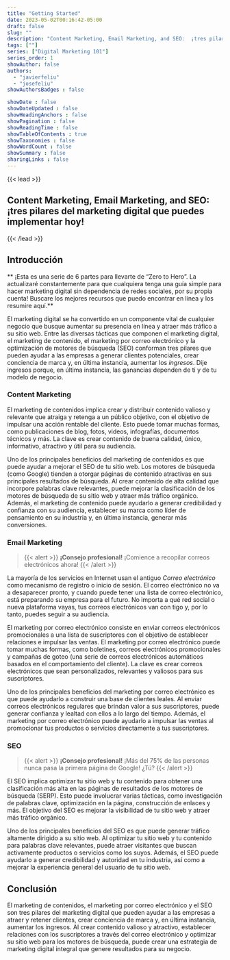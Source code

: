 ```yaml
---
title: "Getting Started"
date: 2023-05-02T00:16:42-05:00
draft: false
slug: ""
description: "Content Marketing, Email Marketing, and SEO:  ¡tres pilares del marketing digital que puedes implementar hoy!"
tags: [""]
series: ["Digital Marketing 101"]
series_order: 1
showAuthor: false
authors:
  - "javierfeliu"
  - "josefeliu"
showAuthorsBadges : false 

showDate : false
showDateUpdated : false
showHeadingAnchors : false
showPagination : false
showReadingTime : false
showTableOfContents : true
showTaxonomies : false 
showWordCount : false
showSummary : false
sharingLinks : false
---
```

{{< lead >}}

## Content Marketing, Email Marketing, and SEO:  ¡tres pilares del marketing digital que puedes implementar hoy!

{{< /lead >}}

## Introducción

** ¡Esta es una serie de 6 partes para llevarte de “Zero to Hero”. La actualizaré constantemente para que cualquiera tenga una guía simple para hacer marketing digital sin dependencia de redes sociales, por su propia cuenta! Buscare los mejores recursos que puedo encontrar en línea y los resumire aquí.**

El marketing digital se ha convertido en un componente vital de cualquier negocio que busque aumentar su presencia en línea y atraer más tráfico a su sitio web. Entre las diversas tácticas que componen el marketing digital, el marketing de contenido, el marketing por correo electrónico y la optimización de motores de búsqueda (SEO) conforman tres pilares que pueden ayudar a las empresas a generar clientes potenciales, crear conciencia de marca y, en última instancia, aumentar los *ingresos*. Dije ingresos porque, en última instancia, las ganancias dependen de ti y de tu modelo de negocio.

### Content Marketing

El marketing de contenidos implica crear y distribuir contenido valioso y relevante que atraiga y retenga a un público objetivo, con el objetivo de impulsar una acción rentable del cliente. Esto puede tomar muchas formas, como publicaciones de blog, fotos, videos, infografías, documentos técnicos y más. La clave es crear contenido de buena calidad, único, informativo, atractivo y útil para su audiencia.

Uno de los principales beneficios del marketing de contenidos es que puede ayudar a mejorar el SEO de tu sitio web. Los motores de búsqueda (como Google) tienden a otorgar páginas de contenido atractivas en sus principales resultados de búsqueda. Al crear contenido de alta calidad que incorpore palabras clave relevantes, puede mejorar la clasificación de los motores de búsqueda de su sitio web y atraer más tráfico orgánico. Además, el marketing de contenido puede ayudarlo a generar credibilidad y confianza con su audiencia, establecer su marca como líder de pensamiento en su industria y, en última instancia, generar más conversiones.

### Email Marketing

>{{< alert >}}
**¡Consejo profesional!** ¡Comience a recopilar correos electrónicos ahora!
{{< /alert >}}

La mayoría de los servicios en Internet usan el antiguo *Correo electrónico* como mecanismo de registro o inicio de sesión. El correo electrónico no va a desaparecer pronto, y cuando puede tener una lista de correo electrónico, está preparando su empresa para el futuro. No importa a qué red social o nueva plataforma vayas, tus correos electrónicos van con tigo y, por lo tanto, puedes seguir a su audiencia.

El marketing por correo electrónico consiste en enviar correos electrónicos promocionales a una lista de suscriptores con el objetivo de establecer relaciones e impulsar las ventas. El marketing por correo electrónico puede tomar muchas formas, como boletines, correos electrónicos promocionales y campañas de goteo (una serie de correos electrónicos automáticos basados en el comportamiento del cliente). La clave es crear correos electrónicos que sean personalizados, relevantes y valiosos para sus suscriptores.

Uno de los principales beneficios del marketing por correo electrónico es que puede ayudarlo a construir una base de clientes leales. Al enviar correos electrónicos regulares que brindan valor a sus suscriptores, puede generar confianza y lealtad con ellos a lo largo del tiempo. Además, el marketing por correo electrónico puede ayudarlo a impulsar las ventas al promocionar tus productos o servicios directamente a tus suscriptores.

### SEO

>{{< alert >}}
**¡Consejo profesional!** ¡Más del 75% de las personas nunca pasa la primera página de Google! ¿Tú?
{{< /alert >}}

El SEO implica optimizar tu sitio web y tu contenido para obtener una clasificación más alta en las páginas de resultados de los motores de búsqueda (SERP). Esto puede involucrar varias tácticas, como investigación de palabras clave, optimización en la página, construcción de enlaces y más. El objetivo del SEO es mejorar la visibilidad de tu sitio web y atraer más tráfico orgánico.

Uno de los principales beneficios del SEO es que puede generar tráfico altamente dirigido a su sitio web. Al optimizar tu sitio web y tu contenido para palabras clave relevantes, puede atraer visitantes que buscan activamente productos o servicios como los suyos. Además, el SEO puede ayudarlo a generar credibilidad y autoridad en tu industria, así como a mejorar la experiencia general del usuario de tu sitio web.

## Conclusión

El marketing de contenidos, el marketing por correo electrónico y el SEO son tres pilares del marketing digital que pueden ayudar a las empresas a atraer y retener clientes, crear conciencia de marca y, en última instancia, aumentar los ingresos. Al crear contenido valioso y atractivo, establecer relaciones con los suscriptores a través del correo electrónico y optimizar su sitio web para los motores de búsqueda, puede crear una estrategia de marketing digital integral que genere resultados para su negocio.

